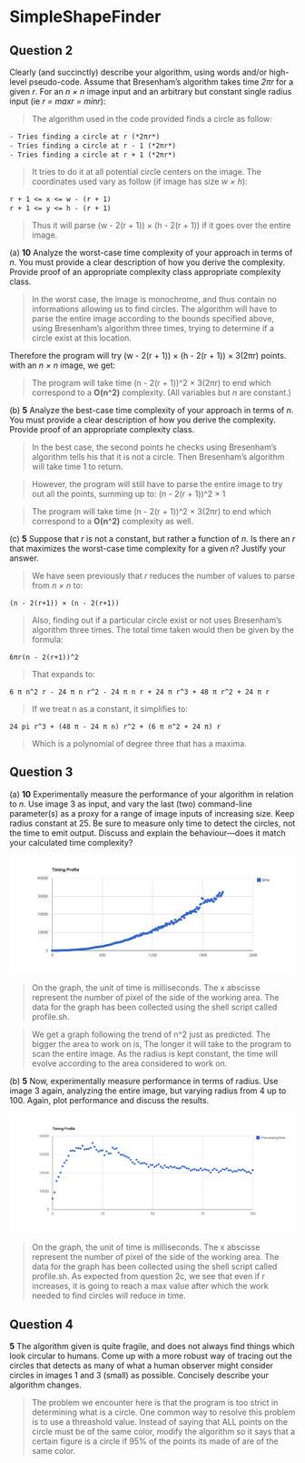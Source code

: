 SimpleShapeFinder
=============

## Question 2

Clearly (and succinctly) describe your algorithm, using words and/or high-level pseudo-code. Assume that Bresenham’s algorithm takes time *2πr* for a given *r*. For an *n × n* image input and an arbitrary but constant single radius input (ie *r = maxr = minr*):

>The algorithm used in the code provided finds a circle as follow:

	- Tries finding a circle at r (*2πr*)
	- Tries finding a circle at r - 1 (*2πr*)
	- Tries finding a circle at r + 1 (*2πr*)

>It tries to do it at all potential circle centers on the image.
The coordinates used vary as follow (if image has size *w × h*):


	r + 1 <= x <= w - (r + 1)
	r + 1 <= y <= h - (r + 1)
	
>Thus it will parse (w - 2(r + 1)) × (h - 2(r + 1)) if it goes over the entire image.	


(a) **10** Analyze the worst-case time complexity of your approach in terms of *n*. You must provide a clear description of how you derive the complexity. Provide proof of an appropriate complexity class appropriate complexity class.

>In the worst case, the image is monochrome, and thus contain no informations allowing us to find circles.
The algorithm will have to parse the entire image according to the bounds specified above,
using Bresenham’s algorithm three times, trying to determine if a circle exist at this location.

Therefore the program will try (w - 2(r + 1)) × (h - 2(r + 1)) × 3(2πr) points.
with an *n × n* image, we get:

	

>The program will take time (n - 2(r + 1))^2 × 3(2πr) to end which correspond to a **O(n^2)** complexity.
(All variables but *n* are constant.)


(b) **5** Analyze the best-case time complexity of your approach in terms of *n*. You must provide a clear description of how you derive the complexity. Provide proof of an appropriate complexity class.

>In the best case, the second points he checks using Bresenham’s algorithm tells his that it is not a circle.
Then Bresenham’s algorithm will take time 1 to return.
	
>However, the program will still have to parse the entire image to try out all the points, summing up to:
	(n - 2(r + 1))^2 × 1

>The program will take time (n - 2(r + 1))^2 × 3(2πr) to end which correspond to a **O(n^2)** complexity as well.


(c) **5** Suppose that *r* is not a constant, but rather a function of *n*. Is there an *r* that maximizes the worst-case time complexity for a given *n*? Justify your answer. 

>We have seen previously that *r* reduces the number of values to parse from *n × n* to:

	(n - 2(r+1)) × (n - 2(r+1))
	
>Also, finding out if a particular circle exist or not uses Bresenham’s algorithm three times.
The total time taken would then be given by the formula:

	6πr(n - 2(r+1))^2
	
>That expands to:

	6 π n^2 r - 24 π n r^2 - 24 π n r + 24 π r^3 + 48 π r^2 + 24 π r

>If we treat n as a constant, it simplifies to:

	24 pi r^3 + (48 π - 24 π n) r^2 + (6 π n^2 + 24 π) r

>Which is a polynomial of degree three that has a maxima.


## Question 3

(a) **10** Experimentally measure the performance of your algorithm in relation to *n*. Use image 3 as input, and vary the last (two) command-line parameter(s) as a proxy for a range of image inputs of increasing size. Keep radius constant at 25. Be sure to measure only time to detect the circles, not the time to emit output. Discuss and explain the behaviour—does it match your calculated time complexity?

![Click to see the graph](https://github.com/cadesalaberry/SimpleShapesFinder/blob/master/radius25.png "Performance graph making the radius constant but varying the working zone")

>On the graph, the unit of time is milliseconds.
The x abscisse represent the number of pixel of the side of the working area.
The data for the graph has been collected using the shell script called profile.sh.

>We get a graph following the trend of n^2 just as predicted. The bigger the area to work on is,
The longer it will take to the program to scan the entire image. As the radius is kept constant,
the time will evolve according to the area considered to work on.


(b) **5** Now, experimentally measure performance in terms of radius. Use image 3 again, analyzing the entire image, but varying radius from 4 up to 100. Again, plot performance and discuss the results. 

![Click to see the graph](https://github.com/cadesalaberry/SimpleShapesFinder/blob/master/wholepicture.png "Performance graph making the radius vary between 4 and 100")

>On the graph, the unit of time is milliseconds.
The x abscisse represent the number of pixel of the side of the working area.
The data for the graph has been collected using the shell script called profile.sh.
As expected from question 2c, we see that even if r increases,
it is going to reach a max value after which the work needed to find circles will reduce in time.



## Question 4

**5** The algorithm given is quite fragile, and does not always find things which look circular to humans. 
Come up with a more robust way of tracing out the circles that detects as many of what a human observer might consider circles in images 1 and 3 (small) as possible. Concisely describe your algorithm changes. 

>The problem we encounter here is that the program is too strict in determining what is a circle.	One common way to resolve this problem is to use a threashold value.
Instead of saying that ALL points on the circle must be of the same color, modify the algorithm so it says that a certain figure is a circle if 95% of the points its made of are of the same color.

	
